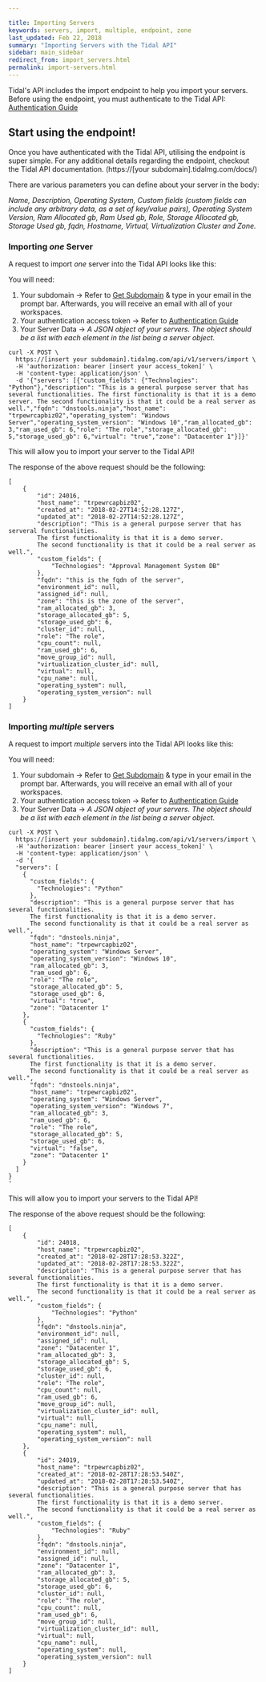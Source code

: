 ```yaml
---

title: Importing Servers
keywords: servers, import, multiple, endpoint, zone
last_updated: Feb 22, 2018
summary: "Importing Servers with the Tidal API"
sidebar: main_sidebar
redirect_from: import_servers.html
permalink: import-servers.html
---
```


Tidal's API includes the import endpoint to help you import your servers.
Before using the endpoint, you must authenticate to the Tidal API:
[Authentication Guide](index.html)

## Start using the endpoint!

Once you have authenticated with the Tidal API, utilising the endpoint is super simple.
For any additional details regarding the endpoint, checkout the Tidal API documentation.
(https://[your subdomain].tidalmg.com/docs/)

There are various parameters you can define about your server in the body:

*Name, Description, Operating System, Custom fields (custom fields can include any arbitrary data, as a set of key/value pairs), Operating System Version, Ram Allocated gb, Ram Used gb,
Role, Storage Allocated gb, Storage Used gb, fqdn, Hostname, Virtual, Virtualization Cluster and Zone.*

### Importing *one* Server

A request to import *one* server into the Tidal API looks like this:

You will need:

1. Your subdomain -> Refer to [Get Subdomain](https://get.tidalmg.com/workspaces) & type in your email in the prompt bar. Afterwards, you will receive an email with all of your workspaces.
2. Your authentication access token -> Refer to [Authentication Guide](index.html)
3. Your Server Data -> *A JSON object of your servers. The object should be a list with each element in the list being a server object.*

```
curl -X POST \
  https://[insert your subdomain].tidalmg.com/api/v1/servers/import \
  -H 'authorization: bearer [insert your access_token]' \
  -H 'content-type: application/json' \
  -d '{"servers": [{"custom_fields": {"Technologies": "Python"},"description": "This is a general purpose server that has several functionalities. The first functionality is that it is a demo server. The second functionality is that it could be a real server as well.","fqdn": "dnstools.ninja","host_name": "trpewrcapbiz02","operating_system": "Windows Server","operating_system_version": "Windows 10","ram_allocated_gb": 3,"ram_used_gb": 6,"role": "The role","storage_allocated_gb": 5,"storage_used_gb": 6,"virtual": "true","zone": "Datacenter 1"}]}'
```

This will allow you to import your server to the Tidal API!

The response of the above request should be the following:

```
[
    {
        "id": 24016,
        "host_name": "trpewrcapbiz02",
        "created_at": "2018-02-27T14:52:28.127Z",
        "updated_at": "2018-02-27T14:52:28.127Z",
        "description": "This is a general purpose server that has serveral functionalities.
        The first functionality is that it is a demo server.
        The second functionality is that it could be a real server as well.",
        "custom_fields": {
            "Technologies": "Approval Management System DB"
        },
        "fqdn": "this is the fqdn of the server",
        "environment_id": null,
        "assigned_id": null,
        "zone": "this is the zone of the server",
        "ram_allocated_gb": 3,
        "storage_allocated_gb": 5,
        "storage_used_gb": 6,
        "cluster_id": null,
        "role": "The role",
        "cpu_count": null,
        "ram_used_gb": 6,
        "move_group_id": null,
        "virtualization_cluster_id": null,
        "virtual": null,
        "cpu_name": null,
        "operating_system": null,
        "operating_system_version": null
    }
]

```
### Importing *multiple* servers

A request to import *multiple* servers into the Tidal API looks like this:

You will need:

1. Your subdomain -> Refer to [Get Subdomain](https://get.tidalmg.com/workspaces) & type in your email in the prompt bar. Afterwards, you will receive an email with all of your workspaces.
2. Your authentication access token -> Refer to [Authentication Guide](index.html)
3. Your Server Data -> *A JSON object of your servers. The object should be a list with each element in the list being a server object.*

```
curl -X POST \
  https://[insert your subdomain].tidalmg.com/api/v1/servers/import \
  -H 'authorization: bearer [insert your access_token]' \
  -H 'content-type: application/json' \
  -d '{
  "servers": [
    {
      "custom_fields": {
        "Technologies": "Python"
      },
      "description": "This is a general purpose server that has several functionalities.
      The first functionality is that it is a demo server.
      The second functionality is that it could be a real server as well.",
      "fqdn": "dnstools.ninja",
      "host_name": "trpewrcapbiz02",
      "operating_system": "Windows Server",
      "operating_system_version": "Windows 10",
      "ram_allocated_gb": 3,
      "ram_used_gb": 6,
      "role": "The role",
      "storage_allocated_gb": 5,
      "storage_used_gb": 6,
      "virtual": "true",
      "zone": "Datacenter 1"
    },
    {
      "custom_fields": {
        "Technologies": "Ruby"
      },
      "description": "This is a general purpose server that has several functionalities.
      The first functionality is that it is a demo server.
      The second functionality is that it could be a real server as well.",
      "fqdn": "dnstools.ninja",
      "host_name": "trpewrcapbiz02",
      "operating_system": "Windows Server",
      "operating_system_version": "Windows 7",
      "ram_allocated_gb": 3,
      "ram_used_gb": 6,
      "role": "The role",
      "storage_allocated_gb": 5,
      "storage_used_gb": 6,
      "virtual": "false",
      "zone": "Datacenter 1"
    }
  ]
}
'
```

This will allow you to import your servers to the Tidal API!

The response of the above request should be the following:

```
[
    {
        "id": 24018,
        "host_name": "trpewrcapbiz02",
        "created_at": "2018-02-28T17:28:53.322Z",
        "updated_at": "2018-02-28T17:28:53.322Z",
        "description": "This is a general purpose server that has several functionalities.
        The first functionality is that it is a demo server.
        The second functionality is that it could be a real server as well.",
        "custom_fields": {
            "Technologies": "Python"
        },
        "fqdn": "dnstools.ninja",
        "environment_id": null,
        "assigned_id": null,
        "zone": "Datacenter 1",
        "ram_allocated_gb": 3,
        "storage_allocated_gb": 5,
        "storage_used_gb": 6,
        "cluster_id": null,
        "role": "The role",
        "cpu_count": null,
        "ram_used_gb": 6,
        "move_group_id": null,
        "virtualization_cluster_id": null,
        "virtual": null,
        "cpu_name": null,
        "operating_system": null,
        "operating_system_version": null
    },
    {
        "id": 24019,
        "host_name": "trpewrcapbiz02",
        "created_at": "2018-02-28T17:28:53.540Z",
        "updated_at": "2018-02-28T17:28:53.540Z",
        "description": "This is a general purpose server that has several functionalities.
        The first functionality is that it is a demo server.
        The second functionality is that it could be a real server as well.",
        "custom_fields": {
            "Technologies": "Ruby"
        },
        "fqdn": "dnstools.ninja",
        "environment_id": null,
        "assigned_id": null,
        "zone": "Datacenter 1",
        "ram_allocated_gb": 3,
        "storage_allocated_gb": 5,
        "storage_used_gb": 6,
        "cluster_id": null,
        "role": "The role",
        "cpu_count": null,
        "ram_used_gb": 6,
        "move_group_id": null,
        "virtualization_cluster_id": null,
        "virtual": null,
        "cpu_name": null,
        "operating_system": null,
        "operating_system_version": null
    }
]
```
